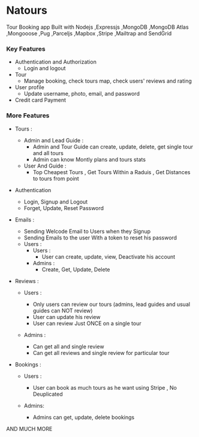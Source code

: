 # Natours
Tour Booking app Built with Nodejs ,Expressjs ,MongoDB ,MongoDB Atlas ,Mongooose ,Pug ,Parceljs ,Mapbox ,Stripe ,Mailtrap and SendGrid



### Key Features

* Authentication and Authorization
  - Login and logout
* Tour
  - Manage booking, check tours map, check users' reviews and rating
* User profile
  - Update username, photo, email, and password
* Credit card Payment

### More Features 

* Tours :
  - Admin and Lead Guide :
      - Admin and Tour Guide can create, update, delete, get single tour and all tours
      - Admin can know Montly plans and tours stats
  - User And Guide :
    - Top  Cheapest Tours , Get Tours Within a Raduis , Get Distances to tours from point

* Authentication
  - Login, Signup and Logout
  - Forget, Update, Reset Password

* Emails :
  - Sending Welcode Email to Users when they Signup
  - Sending Emails to the user With a token to reset his password
 
  * Users :
    - Users :
      - User can create, update, view, Deactivate his account
    - Admins :
      - Create, Get, Update, Delete
     
* Reviews :
  - Users :
    - Only users can review our tours (admins, lead guides and usual guides can NOT review)
    - User can update his review
    - User can review Just ONCE on a single tour
      
  - Admins :
    - Can get all and single review
    - Can get all reviews and single review for particular tour

   
* Bookings :
   - Users :
     - User can book as much tours as he want using Stripe , No Deuplicated
       
   - Admins:
     - Admins can get, update, delete bookings 

  
AND MUCH MORE
